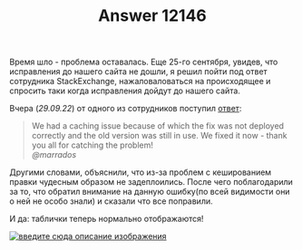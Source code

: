 ﻿---
title: "Answer 12146"
se.owner.user_id: 189027
se.owner.display_name: "Михаил Ребров"
se.owner.link: "https://ru.meta.stackoverflow.com/users/189027/%d0%9c%d0%b8%d1%85%d0%b0%d0%b8%d0%bb-%d0%a0%d0%b5%d0%b1%d1%80%d0%be%d0%b2"
se.answer_id: 12146
se.question_id: 12136
se.post_type: answer
se.is_accepted: True
---
<p>Время шло - проблема оставалась.
Еще 25-го сентября, увидев, что исправления до нашего сайта не дошли, я решил пойти под ответ сотрудника StackExchange, нажаловаловаться на происходящее и спросить таки когда исправления дойдут до нашего сайта.</p>
<p>Вчера (<em>29.09.22</em>) от одного из сотрудников поступил <a href="https://meta.stackexchange.com/questions/382240/tables-just-became-broken-in-markdown-preview#comment1275487_382243">ответ</a>:</p>
<blockquote>
<p>We had a caching issue because of which the fix was not deployed correctly and the old version was still in use. We fixed it now - thank you all for catching the problem!<br/>
<em>@marrados</em></p>
</blockquote>
<p>Другими словами, объяснили, что из-за проблем с кешированием правки чудесным образом не задеплоились. После чего поблагодарили за то, что обратил внимание на данную ошибку(по всей видимости они о ней не особо знали) и сказали что все поправили.</p>
<p>И да: таблички теперь нормально отображаются!</p>
<p><a href="https://i.stack.imgur.com/TJy77.png" rel="nofollow noreferrer"><img src="https://i.stack.imgur.com/TJy77.png" alt="введите сюда описание изображения" /></a></p>
